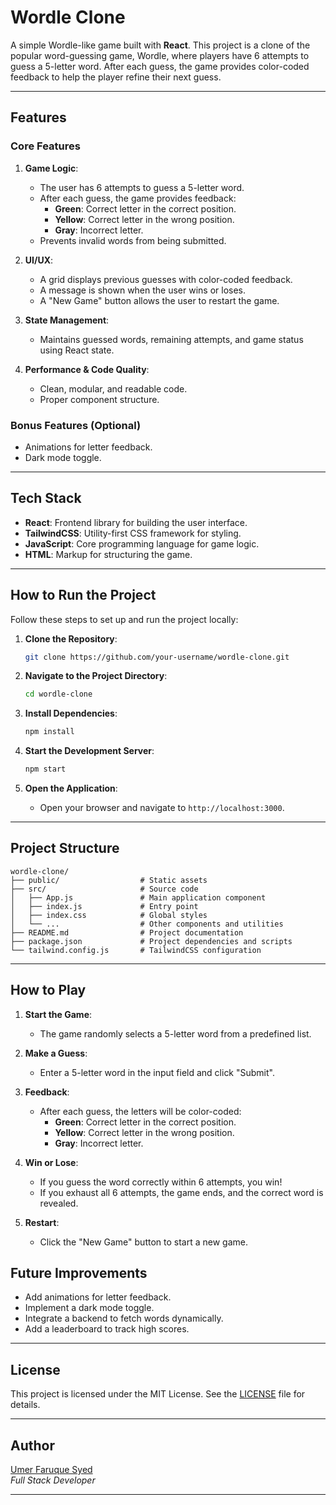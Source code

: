 # Wordle Clone

A simple Wordle-like game built with **React**. This project is a clone of the popular word-guessing game, Wordle, where players have 6 attempts to guess a 5-letter word. After each guess, the game provides color-coded feedback to help the player refine their next guess.

---

## Features

### Core Features
1. **Game Logic**:
   - The user has 6 attempts to guess a 5-letter word.
   - After each guess, the game provides feedback:
     - **Green**: Correct letter in the correct position.
     - **Yellow**: Correct letter in the wrong position.
     - **Gray**: Incorrect letter.
   - Prevents invalid words from being submitted.

2. **UI/UX**:
   - A grid displays previous guesses with color-coded feedback.
   - A message is shown when the user wins or loses.
   - A "New Game" button allows the user to restart the game.

3. **State Management**:
   - Maintains guessed words, remaining attempts, and game status using React state.

4. **Performance & Code Quality**:
   - Clean, modular, and readable code.
   - Proper component structure.

### Bonus Features (Optional)
- Animations for letter feedback.
- Dark mode toggle.

---

## Tech Stack

- **React**: Frontend library for building the user interface.
- **TailwindCSS**: Utility-first CSS framework for styling.
- **JavaScript**: Core programming language for game logic.
- **HTML**: Markup for structuring the game.

---

## How to Run the Project

Follow these steps to set up and run the project locally:

1. **Clone the Repository**:
   ```bash
   git clone https://github.com/your-username/wordle-clone.git
   ```

2. **Navigate to the Project Directory**:
   ```bash
   cd wordle-clone
   ```

3. **Install Dependencies**:
   ```bash
   npm install
   ```

4. **Start the Development Server**:
   ```bash
   npm start
   ```

5. **Open the Application**:
   - Open your browser and navigate to `http://localhost:3000`.

---

## Project Structure

```
wordle-clone/
├── public/                  # Static assets
├── src/                     # Source code
│   ├── App.js               # Main application component
│   ├── index.js             # Entry point
│   ├── index.css            # Global styles
│   └── ...                  # Other components and utilities
├── README.md                # Project documentation
├── package.json             # Project dependencies and scripts
└── tailwind.config.js       # TailwindCSS configuration
```

---

## How to Play

1. **Start the Game**:
   - The game randomly selects a 5-letter word from a predefined list.

2. **Make a Guess**:
   - Enter a 5-letter word in the input field and click "Submit".

3. **Feedback**:
   - After each guess, the letters will be color-coded:
     - **Green**: Correct letter in the correct position.
     - **Yellow**: Correct letter in the wrong position.
     - **Gray**: Incorrect letter.

4. **Win or Lose**:
   - If you guess the word correctly within 6 attempts, you win!
   - If you exhaust all 6 attempts, the game ends, and the correct word is revealed.

5. **Restart**:
   - Click the "New Game" button to start a new game.


## Future Improvements

- Add animations for letter feedback.
- Implement a dark mode toggle.
- Integrate a backend to fetch words dynamically.
- Add a leaderboard to track high scores.

---

## License

This project is licensed under the MIT License. See the [LICENSE](LICENSE) file for details.

---

## Author

[Umer Faruque Syed](https://github.com/umar710)  
*Full Stack Developer*

---
```

